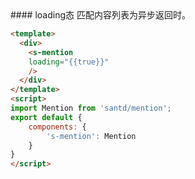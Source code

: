 <cn>
#### loading态
匹配内容列表为异步返回时。
</cn>

```html
<template>
  <div>
    <s-mention
    loading="{{true}}"
    />
  </div>
</template>
<script>
import Mention from 'santd/mention';
export default {
    components: {
        's-mention': Mention
    }
}
</script>
```
